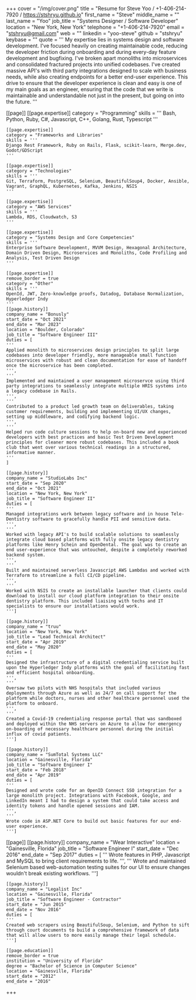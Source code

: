 +++
cover = "/img/cover.png"
title = "Resume for Steve Yoo / +1-406-214-7920 / https://stshryu.github.io"
first_name = "Steve"
middle_name = ""
last_name = "Yoo"
job_title = "Systems Designer / Software Developer"
location = "New York, New York"
telephone = "+1-406-214-7920"
email = "stshryu@gmail.com"
web = ""
linkedin = "yoo-steve"
github = "stshryu"
keybase = ""
quote = '''
My expertise lies in systems design and software development. I've focused heavily on creating maintainable code, reducing the developer friction during onboarding and during every-day feature development and bugfixing.
 I've broken apart monoliths into microservices and consolidated fractured projects into unified codebases. I've created massive API's with third party integrations designed to scale with business needs, while also creating endpoints for a better end-user experience.
 This drive to ensure that the developer experience is clean and easy is one of my main goals as an engineer, ensuring that the code that we write is maintainable and understandable not just in the present, but going on into the future.
'''

[[page]]
    [[page.expertise]]
    category = "Programming"
    skills = '''
    Bash, Python, Ruby, C#, Javascript, C++, Golang, Rust, Typescript
    '''

    [[page.expertise]]
    category = "Frameworks and Libraries"
    skills = '''
    Django Rest Framework, Ruby on Rails, Flask, scikit-learn, Merge.dev, Godot/GDScript
    '''

    [[page.expertise]]
    category = "Technologies"
    skills = '''
    Git, Terraform, PostgreSQL, Selenium, BeautifulSoup4, Docker, Ansible, Vagrant, GraphQL, Kubernetes, Kafka, Jenkins, NSIS
    '''

    [[page.expertise]]
    category = "AWS Services"
    skills = '''
    Lambda, RDS, Cloudwatch, S3 
    '''

    [[page.expertise]]
    category = "Systems Design and Core Competencies"
    skills = '''
    Enterprise Software Development, MVVM Design, Hexagonal Architecture, Domain Driven Design, Microservices and Monoliths, Code Profiling and Analysis, Test Driven Design
    '''

    [[page.expertise]]
    remove_border = true
    category = "Other"
    skills = '''
    OpenId, JWT, Zero-knowledge proofs, Datadog, Database Normalization, Hyperledger Indy 
    '''
    [[page.history]]
    company_name = "Bonusly"
    start_date = "Oct 2021"
    end_date = "Mar 2023"
    location = "Boulder, Colorado"
    job_title = "Software Engineer III"
    duties = [
    '''
    Applied monolith to microservices design principles to split large codebases into developer friendly, more manageable small function microservices with robust and clean documentation for ease of handoff once the microservice has been completed.
    ''',
    '''
    Implemented and maintained a user management microservce using third party integrations to seamlessly integrate multiple HRIS systems into a legacy codebase in Rails.
    ''',
    '''
    Contributed to a product led growth team on deliverables, taking customer requirements, building and implementing UI/UX changes, setting up middleware, and codifying backend logic.
    ''',
    '''
    Helped run code culture sessions to help on-board new and experienced developers with best practices and basic Test Driven Development principles for cleaner more robust codebases. This included a book club that went over various technical readings in a structured, informative manner.
    '''
    ]
    
    [[page.history]]
    company_name = "StudioLabs Inc"
    start_date = "Sep 2020"
    end_date = "Oct 2021"
    location = "New York, New York"
    job_title = "Software Engineer II"
    duties = [
    '''
    Managed integrations work between legacy software and in house Tele-Dentistry software to gracefully handle PII and sensitive data.
    ''',
    '''
    Worked with legacy API's to build scalable solutions to seamlessly integrate cloud based platforms with fully onsite legacy dentistry platforms like Henry Schein and OpenDental. The goal was to create an end user-experience that was untouched, despite a completely reworked backend system.
    ''',
    '''
    Built and maintained serverless Javascript AWS Lambdas and worked with Terraform to streamline a full CI/CD pipeline.
    ''',
    '''
    Worked with NSIS to create an installable launcher that clients could download to install our cloud platform integration to their onsite dentistry platform. This included liaising with techs and IT specialists to ensure our installations would work.
    ''']

    [[page.history]]
    company_name = "truu"
    location = "New York, New York"
    job_title = "Lead Technical Architect"
    start_date = "Apr 2019"
    end_date = "May 2020"
    duties = [
    '''
    Designed the infrastructure of a digital credentialing service built upon the Hyperledger Indy platforms with the goal of facilitating fast and efficient hospital onboarding.
    ''',
    '''
    Oversaw two pilots with NHS hospitals that included various deployments through Azure as well as 24/7 on call support for the platform while doctors, nurses and other healthcare personnel used the platform to onboard.
    ''',
    '''
    Created a Covid-19 credentialing response portal that was sandboxed and deployed within the NHS servers on Azure to allow for emergency on-boarding of necessary healthcare personnel during the initial influx of covid patients.
    ''']

    [[page.history]]
    company_name = "SumTotal Systems LLC"
    location = "Gainesville, Florida"
    job_title = "Software Engineer I"
    start_date = "Feb 2018"
    end_date = "Apr 2019"
    duties = [
    '''
    Designed and wrote code for an OpenID Connect SSO integration for a large monolith project. Integrations with Facebook, Google, and LinkedIn meant I had to design a system that could take access and identity tokens and handle opened sessions and IAM.
    ''',
    '''
    Wrote code in ASP.NET Core to build out basic features for our end-user experience.
    ''']

[[page]]
    [[page.history]]
    company_name = "Wear Interactive"
    location = "Gainesville, Florida"
    job_title = "Software Engineer I"
    start_date = "Dec 2016"
    end_date = "Sep 2017"
    duties = [
    '''
    Wrote features in PHP, Javascript and MySQL to bring client requirements to life.
    ''',
    '''
    Wrote and maintained Selenium based web-automation testing suites for our UI to ensure changes wouldn't break existing workflows.
    ''']

    [[page.history]]
    company_name = "Legalist Inc"
    location = "Gainesville, Florida"
    job_title = "Software Engineer - Contractor"
    start_date = "Jun 2015"
    end_date = "Nov 2016"
    duties = [
    '''
    Created web scrapers using BeautifulSoup, Selenium, and Python to sift through court documents to build a comprehensive framework of data that will allow users to more easily manage their legal schedule.
    ''']

    [[page.education]]
    remove_border = true
    institution = "University of Florida"
    degree = "Bachelor of Science in Computer Science"
    location = "Gainesville, Florida"
    start_date = "2012"
    end_date = "2016"
+++
